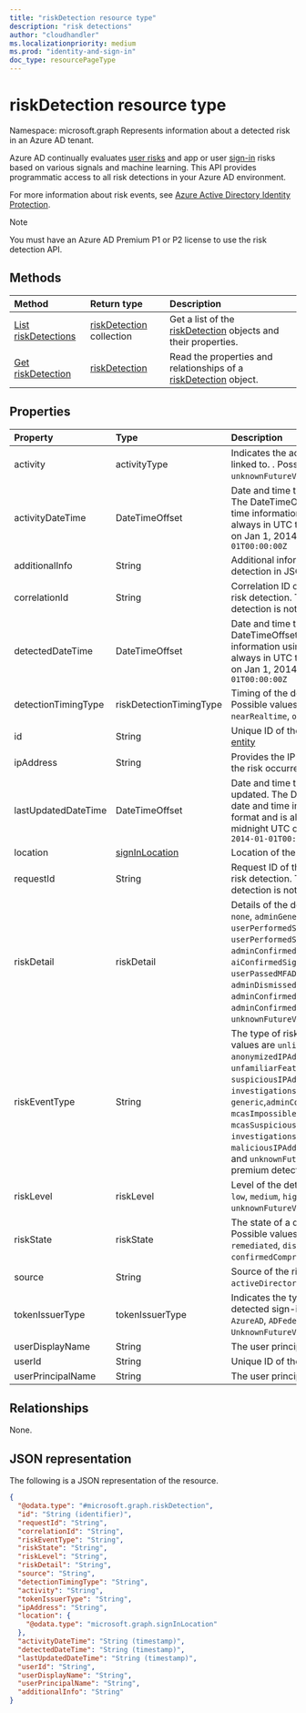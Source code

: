 ```yaml
---
title: "riskDetection resource type"
description: "risk detections"
author: "cloudhandler"
ms.localizationpriority: medium
ms.prod: "identity-and-sign-in"
doc_type: resourcePageType
---
```


# riskDetection resource type

Namespace: microsoft.graph
Represents information about a detected risk in an Azure AD tenant. 

Azure AD continually evaluates [user risks](riskyuser.md) and app or user [sign-in](signin.md) risks based on various signals and machine learning. This API provides programmatic access to all risk detections in your Azure AD environment.

For more information about risk events, see [Azure Active Directory Identity Protection](/azure/active-directory/identity-protection/overview-identity-protection).

>[!NOTE]
>You must have an Azure AD Premium P1 or P2 license to use the risk detection API.

## Methods
|Method|Return type|Description|
|:---|:---|:---|
|[List riskDetections](../api/riskdetection-list.md)|[riskDetection](../resources/riskdetection.md) collection|Get a list of the [riskDetection](../resources/riskdetection.md) objects and their properties.|
|[Get riskDetection](../api/riskdetection-get.md)|[riskDetection](../resources/riskdetection.md)|Read the properties and relationships of a [riskDetection](../resources/riskdetection.md) object.|


## Properties
|Property|Type|Description|
|:---|:---|:---|
|activity|activityType|Indicates the activity type the detected risk is linked to. . Possible values are: `signin`, `user`, `unknownFutureValue`.|
|activityDateTime|DateTimeOffset|Date and time that the risky activity occurred. The DateTimeOffset type represents date and time information using ISO 8601 format and is always in UTC time. For example, midnight UTC on Jan 1, 2014 is look like this: `2014-01-01T00:00:00Z`|
|additionalInfo|String|Additional information associated with the risk detection in JSON format.|
|correlationId|String|Correlation ID of the sign-in associated with the risk detection. This property is `null` if the risk detection is not associated with a sign-in.|
|detectedDateTime|DateTimeOffset|Date and time that the risk was detected. The DateTimeOffset type represents date and time information using ISO 8601 format and is always in UTC time. For example, midnight UTC on Jan 1, 2014 is look like this: `2014-01-01T00:00:00Z`|
|detectionTimingType|riskDetectionTimingType|Timing of the detected risk (real-time/offline). Possible values are: `notDefined`, `realtime`, `nearRealtime`, `offline`, `unknownFutureValue`.|
|id|String|Unique ID of the risk detection. Inherited from [entity](../resources/entity.md)|
|ipAddress|String|Provides the IP address of the client from where the risk occurred.|
|lastUpdatedDateTime|DateTimeOffset|Date and time that the risk detection was last updated. The DateTimeOffset type represents date and time information using ISO 8601 format and is always in UTC time. For example, midnight UTC on Jan 1, 2014 is look like this: `2014-01-01T00:00:00Z`|
|location|[signInLocation](../resources/signinlocation.md)|Location of the sign-in.|
|requestId|String|Request ID of the sign-in associated with the risk detection. This property is null if the risk detection is not associated with a sign-in.|
|riskDetail|riskDetail|Details of the detected risk. Possible values are: `none`, `adminGeneratedTemporaryPassword`, `userPerformedSecuredPasswordChange`, `userPerformedSecuredPasswordReset`, `adminConfirmedSigninSafe`, `aiConfirmedSigninSafe`, `userPassedMFADrivenByRiskBasedPolicy`, `adminDismissedAllRiskForUser`, `adminConfirmedSigninCompromised`, `hidden`, `adminConfirmedUserCompromised`, `unknownFutureValue`.|
|riskEventType|String|The type of risk event detected. The possible values are `unlikelyTravel`, `anonymizedIPAddress`, `maliciousIPAddress`, `unfamiliarFeatures`, `malwareInfectedIPAddress`, `suspiciousIPAddress`, `leakedCredentials`, `investigationsThreatIntelligence`, `generic`,`adminConfirmedUserCompromised`, `mcasImpossibleTravel`, `mcasSuspiciousInboxManipulationRules`, `investigationsThreatIntelligenceSigninLinked`, `maliciousIPAddressValidCredentialsBlockedIP`, and `unknownFutureValue`. If the risk detection is a premium detection, will show `generic`|
|riskLevel|riskLevel|Level of the detected risk. Possible values are: `low`, `medium`, `high`, `hidden`, `none`, `unknownFutureValue`.|
|riskState|riskState|The state of a detected risky user or sign-in. Possible values are: `none`, `confirmedSafe`, `remediated`, `dismissed`, `atRisk`, `confirmedCompromised`, `unknownFutureValue`.|
|source|String|Source of the risk detection. For example, `activeDirectory`. |
|tokenIssuerType|tokenIssuerType|Indicates the type of token issuer for the detected sign-in risk. Possible values are: `AzureAD`, `ADFederationServices`, `UnknownFutureValue`.|
|userDisplayName|String|The user principal name (UPN) of the user. |
|userId|String|Unique ID of the user.|
|userPrincipalName|String|The user principal name (UPN) of the user.|

## Relationships
None.

## JSON representation
The following is a JSON representation of the resource.
<!-- {
  "blockType": "resource",
  "keyProperty": "id",
  "@odata.type": "microsoft.graph.riskDetection",
  "baseType": "microsoft.graph.entity",
  "openType": false
}
-->
``` json
{
  "@odata.type": "#microsoft.graph.riskDetection",
  "id": "String (identifier)",
  "requestId": "String",
  "correlationId": "String",
  "riskEventType": "String",
  "riskState": "String",
  "riskLevel": "String",
  "riskDetail": "String",
  "source": "String",
  "detectionTimingType": "String",
  "activity": "String",
  "tokenIssuerType": "String",
  "ipAddress": "String",
  "location": {
    "@odata.type": "microsoft.graph.signInLocation"
  },
  "activityDateTime": "String (timestamp)",
  "detectedDateTime": "String (timestamp)",
  "lastUpdatedDateTime": "String (timestamp)",
  "userId": "String",
  "userDisplayName": "String",
  "userPrincipalName": "String",
  "additionalInfo": "String"
}
```
